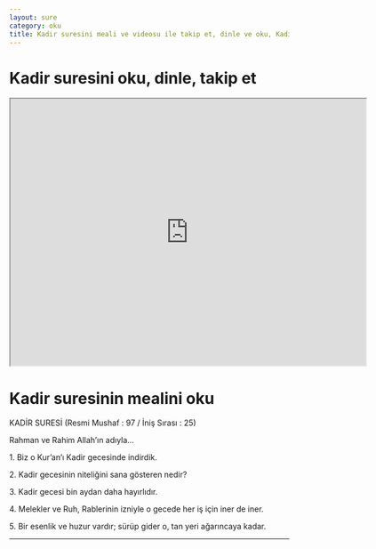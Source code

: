 ```yaml
---
layout: sure
category: oku
title: Kadir suresini meali ve videosu ile takip et, dinle ve oku, Kadir dinle, Kadir meali.
---
```


<div class="container">
  <div class="row">
    <div class="col-lg-12">
      <h1>Kadir suresini oku, dinle, takip et</h1>
      <div class="div-youtube-embed">
        <iframe width="640" height="480" src="https://www.youtube.com/embed/http://">frameborder="0" allowfullscreen></iframe>
      </div>
    </div>
  </div>

  <div class="row">
    <div class="col-lg-12">
      <h1>Kadir suresinin mealini oku</h1>
      <div><p>KADİR SURESİ (Resmi Mushaf : 97 / İniş Sırası : 25)</p><p>Rahman ve Rahim Allah’ın adıyla…</p><p></p><p></p><p>1. Biz o Kur’an’ı Kadir gecesinde indirdik.</p><p></p><p></p><p>2. Kadir gecesinin niteliğini sana gösteren nedir?</p><p></p><p></p><p>3. Kadir gecesi bin aydan daha hayırlıdır.</p><p></p><p></p><p>4. Melekler ve Ruh, Rablerinin izniyle o gecede her iş için iner de iner.</p><p></p><p></p><p>5. Bir esenlik ve huzur vardır; sürüp gider o, tan yeri ağarıncaya kadar.</p><p></p><p></p><p></p><p></p></div>
    </div>
  </div>
</div>
<hr />